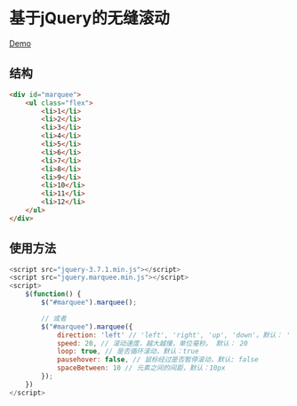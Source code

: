 # 基于jQuery的无缝滚动

<a href="https://th74100.github.io/jquery.marquee/" target="_blank">Demo</a>

## 结构
```html
<div id="marquee">
    <ul class="flex">
        <li>1</li>
        <li>2</li>
        <li>3</li>
        <li>4</li>
        <li>5</li>
        <li>6</li>
        <li>7</li>
        <li>8</li>
        <li>9</li>
        <li>10</li>
        <li>11</li>
        <li>12</li>
    </ul>
</div>
```

## 使用方法
```javascript
<script src="jquery-3.7.1.min.js"></script>
<script src="jquery.marquee.min.js"></script>
<script>
    $(function() {
        $("#marquee").marquee();

        // 或者
        $("#marquee").marquee({
            direction: 'left' // 'left', 'right', 'up', 'down'。默认： 'left'
            speed: 20, // 滚动速度，越大越慢，单位毫秒。 默认： 20
            loop: true, // 是否循环滚动，默认：true
            pausehover: false, // 鼠标经过是否暂停滚动，默认: false
            spaceBetween: 10 // 元素之间的间距，默认：10px
        });
    })
</script>
```
